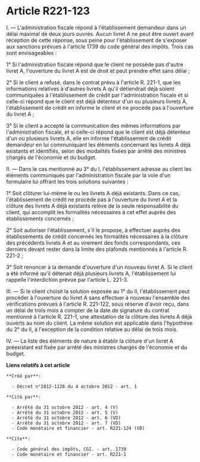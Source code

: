 # Article R221-123

I. ― L'administration fiscale répond à l'établissement demandeur dans un délai maximal de deux jours ouvrés. Aucun livret A
ne peut être ouvert avant réception de cette réponse, sous peine pour l'établissement de s'exposer aux sanctions prévues à
l'article 1739 du code général des impôts. Trois cas sont envisageables : 

1° Si l'administration fiscale répond que le client ne possède pas d'autre livret A, l'ouverture du livret A est de droit et
peut prendre effet sans délai ; 

2° Si le client a refusé, dans le contrat prévu à l'article R. 221-1, que les informations relatives à d'autres livrets A
qu'il détiendrait déjà soient communiquées à l'établissement de crédit par l'administration fiscale et si celle-ci répond que
le client est déjà détenteur d'un ou plusieurs livrets A, l'établissement de crédit en informe le client et ne procède pas à
l'ouverture du livret A ; 

3° Si le client a accepté la communication des mêmes informations par l'administration fiscale, et si celle-ci répond que le
client est déjà détenteur d'un ou plusieurs livrets A, elle en informe l'établissement de crédit demandeur en lui
communiquant les éléments concernant les livrets A déjà existants et identifiés, selon des modalités fixées par arrêté des
ministres chargés de l'économie et du budget. 

II. ― Dans le cas mentionné au 3° du I, l'établissement adresse au client les éléments communiqués par l'administration
fiscale par la voie d'un formulaire lui offrant les trois solutions suivantes : 

1° Soit clôturer lui-même le ou les livrets A déjà existants. Dans ce cas, l'établissement de crédit ne procède pas à
l'ouverture du livret A et la clôture des livrets A déjà existants relève de la seule responsabilité du client, qui accomplit
les formalités nécessaires à cet effet auprès des établissements concernés ; 

2° Soit autoriser l'établissement, s'il le propose, à effectuer auprès des établissements de crédit concernés les formalités
nécessaires à la clôture des précédents livrets A et au virement des fonds correspondants, ces derniers devant rester dans la
limite des plafonds mentionnés à l'article R. 221-2 ; 

3° Soit renoncer à la demande d'ouverture d'un nouveau livret A. Si le client a été informé qu'il détenait déjà plusieurs
livrets A, l'établissement lui rappelle l'interdiction prévue par l'article L. 221-3. 

III. ― Si le client choisit la solution exposée au 1° du II, l'établissement peut procéder à l'ouverture du livret A sans
effectuer à nouveau l'ensemble des vérifications prévues à l'article R. 221-122, sous réserve d'avoir reçu, dans un délai de
trois mois à compter de la date de signature du contrat mentionné à l'article R. 221-1, une attestation de la clôture des
livrets A déjà ouverts au nom du client. La même solution est applicable dans l'hypothèse du 2° du II, à l'exception de la
condition relative au délai de trois mois. 

IV. ― La liste des éléments de nature à établir la clôture d'un livret A préexistant est fixée par arrêté des ministres
chargés de l'économie et du budget.

**Liens relatifs à cet article**

	**Créé par**:

	  - Décret n°2012-1128 du 4 octobre 2012 - art. 1

	**Cité par**:

	  - Arrêté du 31 octobre 2012 - art. 4 (V)
	  - Arrêté du 31 octobre 2012 - art. 5 (V)
	  - Arrêté du 31 octobre 2012 - art. 6 (VD)
	  - Arrêté du 31 octobre 2012 - art. 7 (VD)
	  - Code monétaire et financier - art. R221-124 (VD)

	**Cite**:

	  - Code général des impôts, CGI. - art. 1739
	  - Code monétaire et financier - art. R221-1
